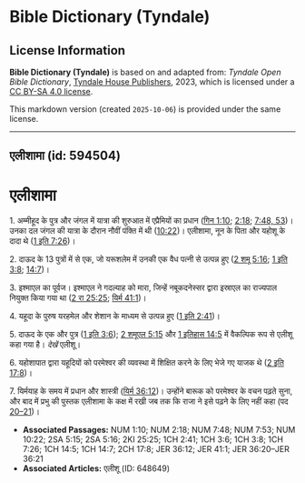 # Bible Dictionary (Tyndale)

## License Information

**Bible Dictionary (Tyndale)** is based on and adapted from: _Tyndale Open Bible Dictionary_, [Tyndale House Publishers](https://tyndaleopenresources.com/), 2023, which is licensed under a [CC BY-SA 4.0 license](https://creativecommons.org/licenses/by-sa/4.0/legalcode.en).

This markdown version (created `2025-10-06`) is provided under the same license.



--------------------------------

## एलीशामा (id: 594504)

एलीशामा
=======

1\. अम्मीहूद के पुत्र और जंगल में यात्रा की शुरुआत में एप्रैमियों का प्रधान ([गिन 1:10](https://ref.ly/Num1:10); [2:18](https://ref.ly/Num2:18); [7:48, 53](https://ref.ly/Num7:48,Num7:53))। उनका दल जंगल की यात्रा के दौरान नौवीं पंक्ति में थी ([10:22](https://ref.ly/Num10:22))। एलीशामा, नून के पिता और यहोशू के दादा थे ([1 इति 7:26](https://ref.ly/1Chr7:26))।

2\. दाऊद के 13 पुत्रों में से एक, जो यरूशलेम में उनकी एक वैध पत्नी से उत्पन्न हुए ([2 शमू 5:16](https://ref.ly/2Sam5:16); [1 इति 3:8](https://ref.ly/1Chr3:8); [14:7](https://ref.ly/1Chr14:7))।

3\. इश्माएल का पूर्वज। इश्माएल ने गदल्याह को मारा, जिन्हें नबूकदनेस्सर द्वारा इस्राएल का राज्यपाल नियुक्त किया गया था ([2 रा 25:25](https://ref.ly/2Kgs25:25); [यिर्म 41:1](https://ref.ly/Jer41:1))।

4\. यहूदा के पुरुष यरहमेल और शेशान के माध्यम से उत्पन्न हुए ([1 इति 2:41](https://ref.ly/1Chr2:41))।

5\. दाऊद के एक और पुत्र ([1 इति 3:6](https://ref.ly/1Chr3:6)); [2 शमूएल 5:15](https://ref.ly/2Sam5:15) और [1 इतिहास 14:5](https://ref.ly/1Chr14:5) में वैकल्पिक रूप से एलीशू कहा गया है। *देखें* एलीशू।

6\. यहोशापात द्वारा यहूदियों को परमेश्वर की व्यवस्था में शिक्षित करने के लिए भेजे गए याजक थे ([2 इति 17:8](https://ref.ly/2Chr17:8))।

7\. यिर्मयाह के समय में प्रधान और शास्त्री ([यिर्म 36:12](https://ref.ly/Jer36:12))। उन्होंने बारूक को परमेश्वर के वचन पढ़ते सुना, और बाद में प्रभु की पुस्तक एलीशामा के कक्ष में रखी जब तक कि राजा ने इसे पढ़ने के लिए नहीं कहा (पद [20–21](https://ref.ly/Jer36:20-Jer36:21))।

* **Associated Passages:** NUM 1:10; NUM 2:18; NUM 7:48; NUM 7:53; NUM 10:22; 2SA 5:15; 2SA 5:16; 2KI 25:25; 1CH 2:41; 1CH 3:6; 1CH 3:8; 1CH 7:26; 1CH 14:5; 1CH 14:7; 2CH 17:8; JER 36:12; JER 41:1; JER 36:20–JER 36:21
* **Associated Articles:** एलीशू (ID: 648649)

